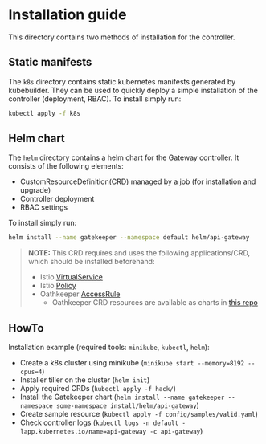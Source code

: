 # Installation guide

This directory contains two methods of installation for the controller. 

## Static manifests
The `k8s` directory contains static kubernetes manifests generated by kubebuilder. They can be used to quickly deploy a simple installation of the controller (deployment, RBAC). 
To install simply run:

```bash
kubectl apply -f k8s
```

## Helm chart
The `helm` directory contains a helm chart for the Gateway controller. It consists of the following elements:
- CustomResourceDefinition(CRD) managed by a job (for installation and upgrade)
- Controller deployment
- RBAC settings

To install simply run:

```bash
helm install --name gatekeeper --namespace default helm/api-gateway
```

>**NOTE:** This CRD requires and uses the following applications/CRD, which should be installed beforehand:
> - Istio [VirtualService](https://istio.io/docs/reference/config/networking/v1alpha3/virtual-service/)
> - Istio [Policy](https://istio.io/docs/reference/config/istio.authentication.v1alpha1/)
> - Oathkeeper [AccessRule](https://www.ory.sh/docs/oathkeeper/)
>     + Oathkeeper CRD resources are available as charts in [this repo](https://github.com/ory/k8s)

## HowTo
Installation example (required tools: `minikube`, `kubectl`, `helm`): 
- Create a k8s cluster using minikube (`minikube start --memory=8192 --cpus=4`)
- Installer tiller on the cluster (`helm init`)
- Apply required CRDs (`kubectl apply -f hack/`)
- Install the Gatekeeper chart (`helm install --name gatekeeper --namespace some-namespace install/helm/api-gateway`)
- Create sample resource (`kubectl apply -f config/samples/valid.yaml`)
- Check controller logs (`kubectl logs -n default -lapp.kubernetes.io/name=api-gateway -c api-gateway`)

